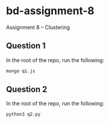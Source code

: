 # bd-assignment-8
Assignment 8 – Clustering

## Question 1
In the root of the repo, run the following:
```bash
mongo q1.js
```

## Question 2
In the root of the repo, run the following:
```bash
python3 q2.py
```


